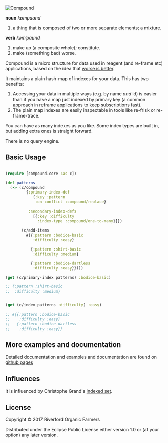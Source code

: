 ![Compound](https://raw.githubusercontent.com/riverford/compound/master/compound.png)

**noun** *kɒmpaʊnd*

1. a thing that is composed of two or more separate elements; a mixture.

**verb** *kəmˈpaʊnd*

1. make up (a composite whole); constitute.
2. make (something bad) worse. 

Compound is a micro structure for data used in reagent (and re-frame etc) applications, 
based on the idea that [worse is better](https://en.wikipedia.org/wiki/Worse_is_better). 

It maintains a plain hash-map of indexes for your data. This has two benefits: 
 1. Accessing your data in multiple ways (e.g. by name _and_ id) is easier than if you have a map just indexed by primary key (a common approach in reframe applications to keep subscriptions fast). 
 2. The plain map indexes are easily inspectable in tools like re-frisk or re-frame-trace.

You can have as many indexes as you like. Some index types are built in, but adding extra ones is straight forward. 

There is no query engine. 

## Basic Usage

```clojure

(require [compound.core :as c]) 

(def patterns
  (-> (c/compound 
         {:primary-index-def 
            {:key :pattern
             :on-conflict :compound/replace}
             
          :secondary-index-defs 
            [{:key :difficulty
              :index-type :compound/one-to-many}]})
              
       (c/add-items 
         #{{:pattern :bodice-basic
            :difficulty :easy}

           {:pattern :shirt-basic
            :difficulty :medium}

           {:pattern :bodice-dartless
            :difficulty :easy}})))

(get (c/primary-index patterns) :bodice-basic)

;; {:pattern :shirt-basic
;;  :difficulty :medium}


(get (c/index patterns :difficulty) :easy)

;; #{{:pattern :bodice-basic
;;    :difficulty :easy}
;;   {:pattern :bodice-dartless
;;    :difficulty :easy}}

```
## More examples and documentation

Detailed documentation and examples and documentation are found on [github pages](https://riverford.github.io/compound)

## Influences 

It is influenced by Christophe Grand's [indexed set](https://github.com/cgrand/indexed-set). 

## License

Copyright © 2017 Riverford Organic Farmers

Distributed under the Eclipse Public License either version 1.0 or (at
your option) any later version.
